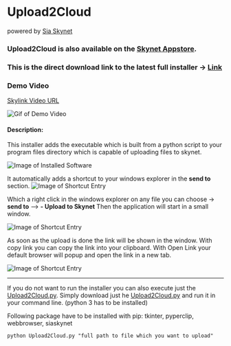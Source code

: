 # Upload2Cloud
powered by [Sia Skynet](https://www.siasky.net)

### **Upload2Cloud** is also available on the [Skynet Appstore](https://skynethub.io/_B3VrECGOHPEAFknVQwj_vWsyaX_8iIRuB_TL09cuj9uZQ/index.html#/apps/utilities).

### This is the direct download link to the latest full installer -> [Link](https://siasky.net/AAATv4xRdwxRD0pwdLGiQl2sC6O0RQpaGRVrJuP26n-jJg)

### Demo Video
[Skylink Video URL](https://siasky.net/fAQPMle28jWX6fTY35oL6pzd-3WqONSJY5O5I83ENUjWgw)

![Gif of Demo Video](https://github.com/cycleworm/Upload2Cloud/blob/master/docu/SiaSkynetSendTo.gif)

#### Description:
This installer adds the executable which is built from a python script to your program files directory which is capable of uploading files to skynet.

![Image of Installed Software](https://github.com/cycleworm/Upload2Cloud/blob/master/docu/installed_programs.png)

It automatically adds a shortcut to your windows explorer in the **send to** section.
![Image of Shortcut Entry](https://github.com/cycleworm/Upload2Cloud/blob/master/docu/sendToshortcut.png)

Which a right click in the windows explorer on any file you can choose -> **send to** --> **- Upload to Skynet** 
Then the application will start in a small window. 

![Image of Shortcut Entry](https://github.com/cycleworm/Upload2Cloud/blob/master/docu/app_start.png)

As soon as the upload is done the link will be shown in the window. With copy link you can copy the link into your clipboard.
With Open Link your default browser will popup and open the link in a new tab.

![Image of Shortcut Entry](https://github.com/cycleworm/Upload2Cloud/blob/master/docu/app_finished.png)

------------------------------------------

If you do not want to run the installer you can also execute just the [Upload2Cloud.py](https://github.com/cycleworm/Upload2Cloud/blob/master/Upload2Cloud.py). Simply download just he [Upload2Cloud.py](https://github.com/cycleworm/Upload2Cloud/blob/master/Upload2Cloud.py) and run it in your command line. (python 3 has to be installed)

Following package have to be installed with pip: tkinter, pyperclip, webbrowser, siaskynet

`python Upload2Cloud.py "full path to file which you want to upload"`
